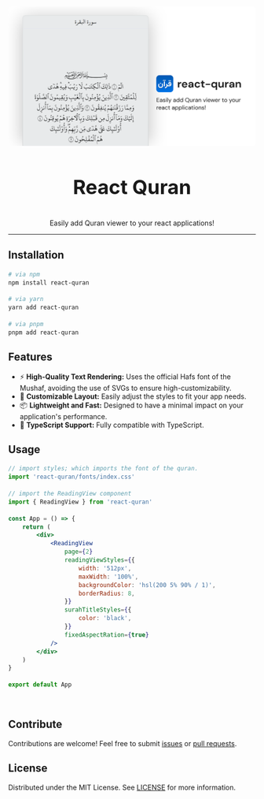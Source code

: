 <div align="center">
<img src="images/banner.svg" style="border-radius: 6px;" />

<br />

<h3 style="font-size: 40px;"> React Quran</h3>

Easily add Quran viewer to your react applications!

</div>

---

## Installation

```bash
# via npm
npm install react-quran

# via yarn
yarn add react-quran

# via pnpm
pnpm add react-quran
```

## Features

- ⚡ **High-Quality Text Rendering:** Uses the official Hafs font of the Mushaf, avoiding the use of SVGs to ensure high-customizability.
- 🎨 **Customizable Layout:** Easily adjust the styles to fit your app needs.
- 📦 **Lightweight and Fast:** Designed to have a minimal impact on your application's performance.
- 📘 **TypeScript Support:** Fully compatible with TypeScript.

## Usage

```jsx
// import styles; which imports the font of the quran.
import 'react-quran/fonts/index.css'

// import the ReadingView component
import { ReadingView } from 'react-quran'

const App = () => {
    return (
        <div>
            <ReadingView
                page={2}
                readingViewStyles={{
                    width: '512px',
                    maxWidth: '100%',
                    backgroundColor: 'hsl(200 5% 90% / 1)',
                    borderRadius: 8,
                }}
                surahTitleStyles={{
                    color: 'black',
                }}
                fixedAspectRation={true}
            />
        </div>
    )
}

export default App
```

<br />

## Contribute

Contributions are welcome! Feel free to submit [issues](https://github.com/6km/react-quran/issues) or [pull requests](https://github.com/6km/react-quran/pulls).

## License

Distributed under the MIT License. See [LICENSE](./LICENSE) for more information.
